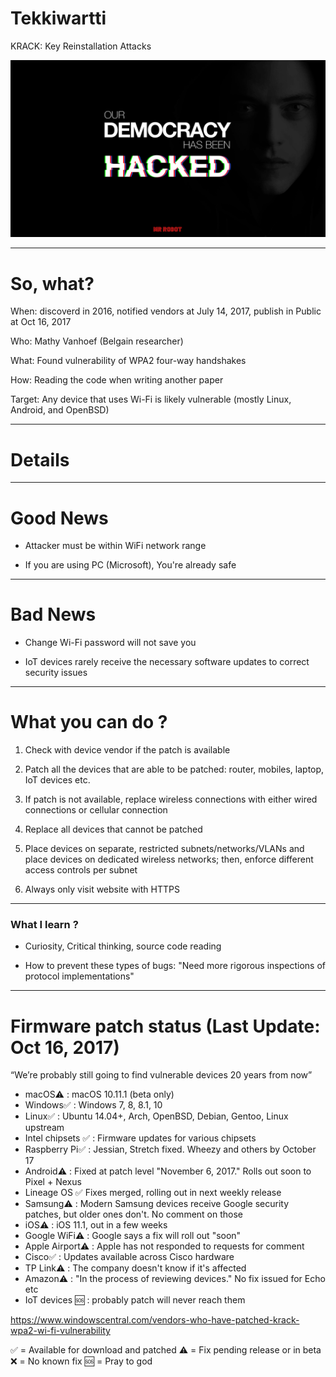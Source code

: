 # Tekkiwartti

KRACK: Key Reinstallation Attacks

![intro](../resources/pics/intro.jpg)

---

# So, what?

When: discoverd in 2016, notified vendors at July 14, 2017, publish in Public at Oct 16, 2017

Who: Mathy Vanhoef (Belgain researcher)

What: Found vulnerability of WPA2 four-way handshakes

How: Reading the code when writing another paper

Target: Any device that uses Wi-Fi is likely vulnerable (mostly Linux, Android, and OpenBSD)

---

# Details

---

# Good News

- Attacker must be within WiFi network range

- If you are using PC (Microsoft), You're already safe

---

# Bad News

- Change Wi-Fi password will not save you

- IoT devices rarely receive the necessary software updates to correct security issues

---

# What you can do ?

1. Check with device vendor if the patch is available

2. Patch all the devices that are able to be patched: router, mobiles, laptop, IoT devices etc.

3. If patch is not available, replace wireless connections with either wired connections or cellular connection

4. Replace all devices that cannot be patched

5. Place devices on separate, restricted subnets/networks/VLANs and place devices on dedicated wireless networks; then, enforce different access controls per subnet

6. Always only visit website with HTTPS

---

### What I learn ?

- Curiosity, Critical thinking, source code reading

- How to prevent these types of bugs: "Need more rigorous inspections of protocol implementations"

---

# Firmware patch status (Last Update: Oct 16, 2017)

“We’re probably still going to find vulnerable devices 20 years from now”

- macOS:warning: : macOS 10.11.1 (beta only)
- Windows:white_check_mark: : Windows 7, 8, 8.1, 10
- Linux:white_check_mark: : Ubuntu 14.04+, Arch, OpenBSD, Debian, Gentoo, Linux upstream
- Intel chipsets :white_check_mark: : Firmware updates for various chipsets
- Raspberry Pi:white_check_mark: : Jessian, Stretch fixed. Wheezy and others by October 17
- Android:warning: : Fixed at patch level "November 6, 2017." Rolls out soon to Pixel + Nexus
- Lineage OS :white_check_mark: Fixes merged, rolling out in next weekly release
- Samsung:warning: : Modern Samsung devices receive Google security patches, but older ones don't. No comment on those
- iOS:warning: : iOS 11.1, out in a few weeks
- Google WiFi:warning: : Google says a fix will roll out "soon"
- Apple Airport:warning: : Apple has not responded to requests for comment
- Cisco:white_check_mark: : Updates available across Cisco hardware
- TP Link:warning: : The company doesn't know if it's affected
- Amazon:warning: : "In the process of reviewing devices." No fix issued for Echo etc 
- IoT devices :sos: : probably patch will never reach them

https://www.windowscentral.com/vendors-who-have-patched-krack-wpa2-wi-fi-vulnerability

:white_check_mark: = Available for download and patched
:warning: = Fix pending release or in beta
:x: = No known fix
:sos: = Pray to god 



